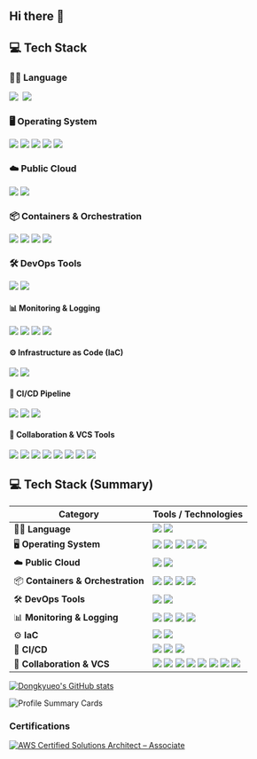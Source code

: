 ## Hi there 👋

<!--
**dongkyueo-ros/dongkyueo-ros** is a ✨ _special_ ✨ repository because its `README.md` (this file) appears on your GitHub profile.

Here are some ideas to get you started:

- 🔭 I’m currently working on ...
- 🌱 I’m currently learning ...
- 👯 I’m looking to collaborate on ...
- 🤔 I’m looking for help with ...
- 💬 Ask me about ...
- 📫 How to reach me: ...
- 😄 Pronouns: ...
- ⚡ Fun fact: ...
-->

## 💻 Tech Stack

### 🧑‍💻 Language
<p>
  <img src="https://img.shields.io/badge/C++-00599C?style=flat-plastic&logo=C%2B%2B&logoColor=white"/></a>&nbsp 
  <img src="https://img.shields.io/badge/Python-3766AB?style=flat-plastic&logo=Python&logoColor=white"/></a>&nbsp 
</p>

### 🖥️ Operating System
<p>
  <img src="https://img.shields.io/badge/Linux-FCC624?style=flat-plastic&logo=linux&logoColor=black"/>
  <img src="https://img.shields.io/badge/Ubuntu-E95420?style=flat-plastic&logo=ubuntu&logoColor=white"/>
  <img src="https://img.shields.io/badge/RHEL-EE0000?style=flat-plastic&logo=redhat&logoColor=white"/>
  <img src="https://img.shields.io/badge/Rocky%20Linux-10B981?style=flat-plastic&logo=rockylinux&logoColor=white"/>
  <img src="https://img.shields.io/badge/CentOS-262577?style=flat-plastic&logo=centos&logoColor=white"/>
</p>


### ☁️ Public Cloud
<p>
  <img src="https://img.shields.io/badge/Amazon%20AWS-232F3E?style=flat-plastic&logo=amazonwebservices&logoColor=white"/>
  <img src="https://img.shields.io/badge/Azure_AI-0078D4?style=for-flat-plastic&logo=azure&logoColor=white"/>
</p>

### 📦 Containers & Orchestration
<p>
  <img src="https://img.shields.io/badge/Docker-2496ED?style=flat-plastic&logo=docker&logoColor=white"/> 
  <img src="https://img.shields.io/badge/Kubernetes-326CE5?style=flat-plastic&logo=kubernetes&logoColor=white"/>
  <img src="https://img.shields.io/badge/KubeSpray-3D647F?style=flat-plastic&logo=kubespray&logoColor=white"/>
  <img src="https://img.shields.io/badge/Amazon%20EKS-FF9900?style=flat-plastic&logo=amazoneks&logoColor=white"/>
</p>

### 🛠 DevOps Tools
<p>
  <img src="https://img.shields.io/badge/ArgoCD-EF7B4D?style=flat-plastic&logo=argo&logoColor=white"/> 
  <img src="https://img.shields.io/badge/LENS-3D90CE?style=flat-plastic&logo=lens&logoColor=white"/>
</p>

#### 📊 Monitoring & Logging
<p>
  <img src="https://img.shields.io/badge/Grafana-F46800?style=flat-plastic&logo=grafana&logoColor=white"/>
  <img src="https://img.shields.io/badge/Prometheus-E6522C?style=flat-plastic&logo=prometheus&logoColor=white"/>
  <img src="https://img.shields.io/badge/Telegraf-3E4E88?style=flat-plastic&logo=influxdb&logoColor=white"/>
  <img src="https://img.shields.io/badge/InfluxDB-22ADF6?style=flat-plastic&logo=influxdb&logoColor=white"/>
</p>


#### ⚙️ Infrastructure as Code (IaC)
<p>
  <img src="https://img.shields.io/badge/Terraform-844FBA?style=flat-plastic&logo=terraform&logoColor=white"/>
  <img src="https://img.shields.io/badge/Ansible-EE0000?style=flat-plastic&logo=ansible&logoColor=white"/>
</p>

#### 🔁 CI/CD Pipeline
<p>
  <img src="https://img.shields.io/badge/GitHub%20Actions-2088FF?style=flat-plastic&logo=githubactions&logoColor=white"/>
  <img src="https://img.shields.io/badge/GitLab%20CI-FC6D26?style=flat-plastic&logo=gitlab&logoColor=white"/>
  <img src="https://img.shields.io/badge/Bitbucket%20Pipeline-0052CC?style=flat-plastic&logo=bitbucket&logoColor=white"/>
</p>

#### 🧰 Collaboration & VCS Tools
<p>
  <img src="https://img.shields.io/badge/Git-F05032?style=flat-plastic&logo=git&logoColor=white"/>
  <img src="https://img.shields.io/badge/GitHub-181717?style=flat-plastic&logo=github&logoColor=white"/>
  <img src="https://img.shields.io/badge/GitLab-FC6D26?style=flat-plastic&logo=gitlab&logoColor=white"/>
  <img src="https://img.shields.io/badge/Bitbucket-0052CC?style=flat-plastic&logo=bitbucket&logoColor=white"/>
  <img src="https://img.shields.io/badge/Jira-0053CC?style=flat-plastic&logo=jira&logoColor=white"/>
  <img src="https://img.shields.io/badge/Confluence-172B4D?style=flat-plastic&logo=confluence&logoColor=white"/>
  <img src="https://img.shields.io/badge/Notion-000000?style=flat-plastic&logo=notion&logoColor=white"/>
  <img src="https://img.shields.io/badge/Slack-4A154B?style=flat-plastic&logo=slack&logoColor=white"/>
</p>

## 💻 Tech Stack (Summary)

| Category                      | Tools / Technologies |
|------------------------------|----------------------|
| 🧑‍💻 **Language**             | ![](https://img.shields.io/badge/C++-00599C?style=flat&logo=C%2B%2B&logoColor=white) ![](https://img.shields.io/badge/Python-3766AB?style=flat&logo=Python&logoColor=white) |
| 🖥️ **Operating System**      | ![](https://img.shields.io/badge/Linux-FCC624?style=flat&logo=linux&logoColor=black) ![](https://img.shields.io/badge/Ubuntu-E95420?style=flat&logo=ubuntu&logoColor=white) ![](https://img.shields.io/badge/RHEL-EE0000?style=flat&logo=redhat&logoColor=white) ![](https://img.shields.io/badge/Rocky%20Linux-10B981?style=flat&logo=rockylinux&logoColor=white) ![](https://img.shields.io/badge/CentOS-262577?style=flat&logo=centos&logoColor=white) |
| ☁️ **Public Cloud**          | ![](https://img.shields.io/badge/AWS-232F3E?style=flat&logo=amazonaws&logoColor=white) ![](https://img.shields.io/badge/Azure_AI-0078D4?style=flat&logo=azure&logoColor=white) |
| 📦 **Containers & Orchestration** | ![](https://img.shields.io/badge/Docker-2496ED?style=flat&logo=docker&logoColor=white) ![](https://img.shields.io/badge/Kubernetes-326CE5?style=flat&logo=kubernetes&logoColor=white) ![](https://img.shields.io/badge/KubeSpray-3D647F?style=flat&logo=kubernetes&logoColor=white) ![](https://img.shields.io/badge/EKS-FF9900?style=flat&logo=amazoneks&logoColor=white) |
| 🛠 **DevOps Tools**          | ![](https://img.shields.io/badge/ArgoCD-EF7B4D?style=flat&logo=argo&logoColor=white) ![](https://img.shields.io/badge/Lens-3D90CE?style=flat&logo=lens&logoColor=white) |
| 📊 **Monitoring & Logging**  | ![](https://img.shields.io/badge/Grafana-F46800?style=flat&logo=grafana&logoColor=white) ![](https://img.shields.io/badge/Prometheus-E6522C?style=flat&logo=prometheus&logoColor=white) ![](https://img.shields.io/badge/Telegraf-3E4E88?style=flat&logo=influxdb&logoColor=white) ![](https://img.shields.io/badge/InfluxDB-22ADF6?style=flat&logo=influxdb&logoColor=white) |
| ⚙️ **IaC**                   | ![](https://img.shields.io/badge/Terraform-844FBA?style=flat&logo=terraform&logoColor=white) ![](https://img.shields.io/badge/Ansible-EE0000?style=flat&logo=ansible&logoColor=white) |
| 🔁 **CI/CD**                 | ![](https://img.shields.io/badge/GitHub%20Actions-2088FF?style=flat&logo=githubactions&logoColor=white) ![](https://img.shields.io/badge/GitLab%20CI-FC6D26?style=flat&logo=gitlab&logoColor=white) ![](https://img.shields.io/badge/Bitbucket%20Pipeline-0052CC?style=flat&logo=bitbucket&logoColor=white) |
| 🧰 **Collaboration & VCS**   | ![](https://img.shields.io/badge/Git-F05032?style=flat&logo=git&logoColor=white) ![](https://img.shields.io/badge/GitHub-181717?style=flat&logo=github&logoColor=white) ![](https://img.shields.io/badge/GitLab-FC6D26?style=flat&logo=gitlab&logoColor=white) ![](https://img.shields.io/badge/Bitbucket-0052CC?style=flat&logo=bitbucket&logoColor=white) ![](https://img.shields.io/badge/Jira-0053CC?style=flat&logo=jira&logoColor=white) ![](https://img.shields.io/badge/Confluence-172B4D?style=flat&logo=confluence&logoColor=white) ![](https://img.shields.io/badge/Notion-000000?style=flat&logo=notion&logoColor=white) ![](https://img.shields.io/badge/Slack-4A154B?style=flat&logo=slack&logoColor=white) |


[![Dongkyueo's GitHub stats](https://github-readme-stats.vercel.app/api?username=dongkyueo-ros&theme=swift)](https://github.com/dongkyueo-ros/github-readme-stats)

<!--[![trophy](https://github-profile-trophy.vercel.app/?username=dongkyueo-ros)](https://github.com/dongkyueo-ros/github-profile-trophy)-->

![Profile Summary Cards](https://github-profile-summary-cards.vercel.app/api/cards/profile-details?username=dongkyueo-ros&theme=vue)

### Certifications

<!--START_SECTION:badges-->
[![AWS Certified Solutions Architect – Associate](https://images.credly.com/size/110x110/images/0e284c3f-5164-4b21-8660-0d84737941bc/image.png)](http://www.credly.com/badges/6aed9606-ac65-462d-ae7d-dfed5942a2bd "AWS Certified Solutions Architect – Associate")
<!--END_SECTION:badges-->
